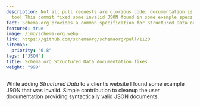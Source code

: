 ```yaml
---
description: Not all pull requests are glorious code, documentation is really important
  too! This commit fixed some invalid JSON found in some example specs.
fact: Schema.org provides a common specification for Structured Data on the internet.
featured: true
image: /img/schema-org.webp
link: https://github.com/schemaorg/schemaorg/pull/1120
sitemap:
  priority: "0.8"
tags: ["JSON"]
title: Schema.org Structured Data documentation fixes
weight: "999"
---
```


While adding *Structured Data* to a client’s website I found some example JSON that was invalid.  Simple contribution to cleanup the user documentation providing syntactically valid JSON documents.
